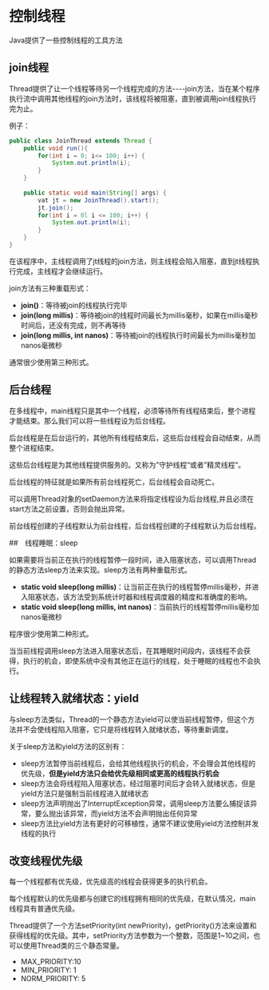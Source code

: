 # 控制线程

Java提供了一些控制线程的工具方法



## join线程

Thread提供了让一个线程等待另一个线程完成的方法----join方法，当在某个程序执行流中调用其他线程的join方法时，该线程将被阻塞，直到被调用join线程执行完为止。

例子：

```java
public class JoinThread extends Thread {
    public void run(){
        for(int i = 0; i<= 100; i++) {
            System.out.println(i);
        }
    }
    
    public static void main(String[] args) {
        vat jt = new JoinThread().start();
        jt.join();
        for(int i = 0l i <= 100; i++) {
            System.out.println(i);
        }
    }
}
```

在该程序中，主线程调用了jt线程的join方法，则主线程会陷入阻塞，直到jt线程执行完成，主线程才会继续运行。



join方法有三种重载形式：

- **join()**：等待被join的线程执行完毕
- **join(long millis)**：等待被join的线程时间最长为millis毫秒，如果在millis毫秒时间后，还没有完成，则不再等待
- **join(long millis, int nanos)**：等待被join的线程执行时间最长为millis毫秒加nanos毫微秒

通常很少使用第三种形式。



## 后台线程

在多线程中，main线程只是其中一个线程，必须等待所有线程结束后，整个进程才能结束。那么我们可以将一些线程设为后台线程。

后台线程是在后台运行的，其他所有线程结束后，这些后台线程会自动结束，从而整个进程结束。

这些后台线程是为其他线程提供服务的。又称为”守护线程“或者”精灵线程“。

后台线程的特征就是如果所有前台线程死亡，后台线程会自动死亡。

可以调用Thread对象的setDaemon方法来将指定线程设为后台线程,并且必须在start方法之前设置，否则会抛出异常。

前台线程创建的子线程默认为前台线程，后台线程创建的子线程默认为后台线程。



##　线程睡眠：sleep

如果需要将当前正在执行的线程暂停一段时间，进入阻塞状态，可以调用Thread的静态方法sleep方法来实现。sleep方法有两种重载形式。

- **static void sleep(long millis)**：让当前正在执行的线程暂停millis毫秒，并进入阻塞状态，该方法受到系统计时器和线程调度器的精度和准确度的影响。
- **static void sleep(long millis, int nanos)**：当前执行的线程暂停millis毫秒加nanos毫微秒

程序很少使用第二种形式。

当当前线程调用sleep方法进入阻塞状态后，在其睡眠时间段内，该线程不会获得，执行的机会，即使系统中没有其他正在运行的线程，处于睡眠的线程也不会执行。

## 让线程转入就绪状态：yield

与sleep方法类似，Thread的一个静态方法yield可以使当前线程暂停，但这个方法并不会使线程陷入阻塞，它只是将线程转入就绪状态，等待重新调度。



关于sleep方法和yield方法的区别有：

- sleep方法暂停当前线程后，会给其他线程执行的机会，不会理会其他线程的优先级，**但是yield方法只会给优先级相同或更高的线程执行机会**
- sleep方法会将线程陷入阻塞状态，经过阻塞时间后才会转入就绪状态，但是yield方法只是强制当前线程进入就绪状态
- sleep方法声明抛出了InterruptException异常，调用sleep方法要么捕捉该异常，要么抛出该异常，而yield方法不会声明抛出任何异常
- sleep方法比yield方法有更好的可移植性，通常不建议使用yield方法控制并发线程的执行

## 改变线程优先级

每一个线程都有优先级，优先级高的线程会获得更多的执行机会。

每个线程默认的优先级都与创建它的线程拥有相同的优先级，在默认情况，main线程具有普通优先级。

Thread提供了一个方法setPriority(int newPriority)，getPriority()方法来设置和获得线程的优先级。其中，setPriority方法参数为一个整数，范围是1~10之间，也可以使用Thread类的三个静态常量。

- MAX_PRIORITY:10
- MIN_PRIORITY: 1
- NORM_PRIORITY: 5

